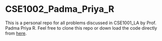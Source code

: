 # CSE1002_Padma_Priya_R
This is a personal repo for all problems discussed in CSE1001_LA by Prof. Padma Priya R.
Feel free to clone this repo or down load the code directly from [here](https://github.com/pranavkarande/CSE1002_Padma_Priya_R/archive/1.0.zip).
